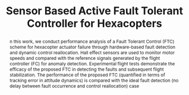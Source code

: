 ---
layout: project-page-new
title: "Sensor Based Active Fault Tolerant Controller for Hexacopters"
authors:
  - name: Munjaal Bhatt∗
    sup: 1
  - name: Aakash Maniar∗
    sup: 1
  - name: Aditya Mulgundkar∗
    sup: 1
  - name: Deepak Gangadharan†
    sup: 2
  - name: Harikumar Kandath ∗
    sup: 1
affiliations:
  - name: Robotics Research Center, IIIT Hyderabad, India
    link: https://robotics.iiit.ac.in
    sup: 1
  - name: Computer Systems Group, IIIT Hyderabad
    link: https://csg.iiit.ac.in/
    sup: 2
permalink: /publications/2025/Munjaal_Sensor/
abstract: "n this work, we conduct performance analysis of a Fault Tolerant Control (FTC) scheme for hexacopter actuator failure through hardware-based fault detection and dynamic control reallocation. Hall effect sensors are used to monitor motor speeds and compared with the reference signals generated by the flight controller (FC) for anomaly detection. Experimental flight tests demonstrate the efficacy of the proposed FTC in detecting the faults and subsequent flight stabilization. The performance
of the proposed FTC (quantified in terms of tracking error in attitude dynamics) is compared with the ideal fault detection (no delay between fault occurrence and control reallocation) case "
#project_page: https://dualarmvil.github.io/Dual-Arm-VIL/
paper: https://ieeexplore.ieee.org/stamp/stamp.jsp?arnumber=10977680
#code: https://github.com/Smart-Wheelchair-RRC/CrowdSurfer
#supplement: https://arxiv.org/abs/2409.16011
#video: https://iiithydresearch-my.sharepoint.com/personal/shreya_bollimuntha_research_iiit_ac_in/_layouts/15/stream.aspx?id=%2Fpersonal%2Fshreya%5Fbollimuntha%5Fresearch%5Fiiit%5Fac%5Fin%2FDocuments%2FAttachments%2FICRA%5F2025%2Emp4&ga=1&referrer=StreamWebApp%2EWeb&referrerScenario=AddressBarCopied%2Eview%2Edc06e0cd%2Dbfc3%2D4581%2D9eef%2Da7753f1e437a
#iframe: https://www.youtube.com/embed/BMDCYdxfaXM
#demo: https://anyloc.github.io/#interactive_demo

---